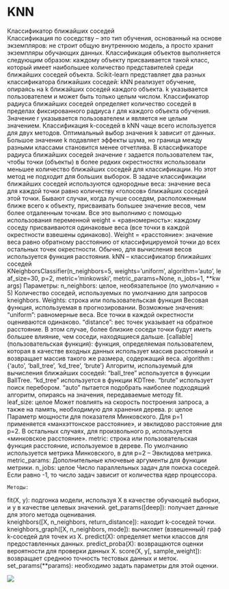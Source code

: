 # KNN
Классификатор ближайших соседей
<br>Классификация по соседству – это тип обучения, основанный на основе экземпляров: не строит общую внутреннюю модель, а просто хранит экземпляры обучающих данных. Классификация объектов выполняется следующим образом: каждому объекту присваивается такой класс, который имеет наибольшее количество представителей среди ближайших соседей объекта. 
Scikit-learn представляет два разных классификатора ближайших соседей: kNN реализует обучение, опираясь на k ближайших соседей каждого объекта. k указывается пользователем и может быть только целым числом. Классификатор радиуса ближайших соседей определяет количество соседей в пределах фиксированного радиуса r для каждого объекта обучения. Значение r указывается пользователем и является не целым значением.
	Классификация k-соседей в kNN чаще всего используется для двух методов. Оптимальный выбор значения k зависит от данных. Большое значение k подавляет эффекты шума, но граница между разными классами становится менее отчетлива. В классификаторе радиуса ближайших соседей значение r задается пользователем так, чтобы точки (объекты) в более редких окрестностях использовали меньшее количество ближайших соседей для классификации. Но этот метод не подходит для больших выборок. 
	В задаче классификации ближайших соседей используются однородные веса: значение веса для каждой точки равно количеству «голосов» ближайших соседей этой точки. Бывают случаи, когда лучше соседям, расположенным ближе всего к объекту, присваивать большее значение весов, чем более отдаленным точкам. Все это выполнимо с помощью использования переменной weight = «равномерность»: каждому соседу присваиваются одинаковые веса (все точки в каждой окрестности взвешены одинаково).
	Weight = «расстояние»: значение веса равно обратному расстоянию от классифицируемой точки до всех остальных точек окрестности. Обычно, для вычисления весов используется функция расстояния.
kNN – классификатор ближайших соседей
	KNeighborsClassifier(n_neighbors=5, weights=’uniform’, algorithm=’auto’, leaf_size=30, p=2, metric=’minkowski’, metric_params=None, n_jobs=1, **kwargs)
Параметры:
n_neighbors: целое, необязательное (по умолчанию = 5)
	Количество соседей, используемых по умолчанию для запросов kneighbors.
Weights: строка или пользовательская функция
	Весовая функция, используемая в прогнозировании. Возможные значения:
“uniform”: равномерные веса. Все точки в каждой окрестности оцениваются одинаково.
“distance”: вес точек указывает на обратное расстояние. В этом случае, более близкие соседи точки будут иметь большее влияние, чем соседи, находящиеся дальше.
[callable] (пользовательская функция): функция, определяемая пользователем, которая в качестве входных данных использует массив расстояний и возвращает массив такого же размера, содержащий веса.
algorithm : {‘auto’, ‘ball_tree’, ‘kd_tree’, ‘brute’}
Алгоритм, используемый для вычисления ближайших соседей:
“ball_tree” используется в функции BallTree.
“kd_tree” используется в функции KDTree.
“brute” использует поиск перебором.
“auto” пытается подобрать наиболее подходящий алгоритм, опираясь на значения, передаваемые методу fit.
leaf_size: целое
	Может повлиять на скорость построения запроса, а также на память, необходимую для хранения дерева.
p: целое
	Параметр мощности для показателя Минковского. Для р=1 применяется «манхэттонское расстояние», и эвклидово расстояние для р=2. В остальных случаях, для произвольного р, используется «минковское расстояние».
metric: строка или пользовательская функция
	расстояние, используемое в дереве. По умолчанию используется метрика Минковского, в для р=2 – Эвклидова метрика.
metric_params: 
	Дополнительные ключевые аргументы для функции метрики.
n_jobs: целое
	Число параллельных задач для поиска соседей. Если равно -1, то число задач зависит от количества ядер процессора.
	
	Методы:
fit(X, y): подгонка модели, используя Х в качестве обучающей выборки, и у в качестве целевых значений.
get_params([deep]): получает данные для этого метода оценивания.
kneighbors([X, n_neighbors, return_distance]):  находит k-соседей точки.
kneighbors_graph([X, n_neighbors, mode]): вычисляет (взвешенный) граф k-соседей для точек из Х.
predict(X): определяет метки классов для предоставленных данных.
predict_proba(X): возвращаются оценки вероятности для проверки данных Х.
score(X, y[, sample_weight]): возвращает среднюю точность тестовых данных и меток.
set_params(**params): необходимо задать параметры для этой оценки.

![](https://raw.githubusercontent.com/Kursaitova/KNN/master/PIC.png)
